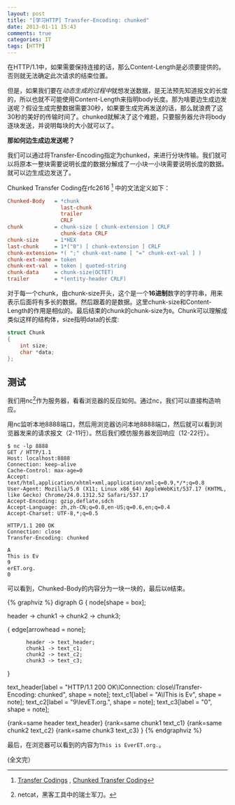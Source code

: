 ```yaml
---
layout: post
title: "[学习HTTP] Transfer-Encoding: chunked"
date: 2013-01-11 15:43
comments: true
categories: IT
tags: [HTTP]
---
```


在HTTP/1.1中，如果需要保持连接的话，那么Content-Length是必须要提供的。否则就无法确定此次请求的结束位置。

但是，如果我们要在*动态生成的过程中*就想发送数据，是无法预先知道报文的长度的，所以也就不可能使用Content-Length来指明body长度。那为啥要边生成边发送呢？假设生成完整数据需要30秒，如果要生成完再发送的话，那么就浪费了这30秒的美好的传输时间了。chunked就解决了这个难题，只要服务器允许将body逐块发送，并说明每块的大小就可以了。

**那如何边生成边发送呢？**

我们可以通过将Transfer-Encoding指定为chunked，来进行分块传输。我们就可以将原本一整块需要说明长度的数据分解成了一小块一小块需要说明长度的数据。就可以边生成边发送了。

<!-- more -->

Chunked Transfer Coding在rfc2616 [^1] 中的文法定义如下：

``` ini 
Chunked-Body   = *chunk
                 last-chunk
                 trailer
                 CRLF
chunk          = chunk-size [ chunk-extension ] CRLF
                 chunk-data CRLF
chunk-size     = 1*HEX
last-chunk     = 1*("0") [ chunk-extension ] CRLF
chunk-extension= *( ";" chunk-ext-name [ "=" chunk-ext-val ] )
chunk-ext-name = token
chunk-ext-val  = token | quoted-string
chunk-data     = chunk-size(OCTET)
trailer        = *(entity-header CRLF)
```

对于每一个chunk，由chunk-size开头，这个是一个**16进制**数字的字符串，用来表示后面将有多长的数据。然后跟着的是数据。这里chunk-size和Content-Length的作用是相似的。最后结束的chunk的chunk-size为`0`。Chunk可以理解成类似这样的结构体，size指明data的长度:

``` c
struct Chunk
{
    int size;
    char *data;
};
```
    

## 测试

我们用nc[^2]作为服务器，看看浏览器的反应如何。通过nc，我们可以直接构造响应。

用nc监听本地8888端口，然后用浏览器访问本地8888端口，然后就可以看到浏览器发来的请求报文（2-11行）。然后我们模仿服务器发回响应（12-22行）。

``` console 使用nc扮演服务器 
$ nc -lp 8888
GET / HTTP/1.1
Host: localhost:8888
Connection: keep-alive
Cache-Control: max-age=0
Accept: text/html,application/xhtml+xml,application/xml;q=0.9,*/*;q=0.8
User-Agent: Mozilla/5.0 (X11; Linux x86_64) AppleWebKit/537.17 (KHTML, like Gecko) Chrome/24.0.1312.52 Safari/537.17
Accept-Encoding: gzip,deflate,sdch
Accept-Language: zh,zh-CN;q=0.8,en-US;q=0.6,en;q=0.4
Accept-Charset: UTF-8,*;q=0.5

HTTP/1.1 200 OK
Connection: close
Transfer-Encoding: chunked

A
This is Ev  
9
erET.org.
0

```

可以看到，Chunked-Body的内容分为一块一块的，最后以`0`结束。

{% graphviz %}
digraph G {
  node[shape = box];
  
  header -> chunk1 -> chunk2 -> chunk3;
  
  {
          edge[arrowhead = none];
          
          header -> text_header;
          chunk1 -> text_c1;
          chunk2 -> text_c2;
          chunk3 -> text_c3;
  }
  
  text_header[label = "HTTP/1.1 200 OK<CRLF>\lConnection: close<CRLF>\lTransfer-Encoding: chunked<CRLF><CRLF>", shape = note];
  text_c1[label = "A<CRLF>\lThis is Ev<CRLF>", shape = note];
  text_c2[label = "9<CRLF>\levET.org.<CRLF>", shape = note];
  text_c3[label = "0<CRLF><CRLF>", shape = note];
  
  {rank=same header text_header}
  {rank=same chunk1 text_c1}
  {rank=same chunk2 text_c2}
  {rank=same chunk3 text_c3}
}
{% endgraphviz %}


最后，在浏览器可以看到的内容为`This is EverET.org.`。

(全文完）


[^1]: [Transfer Codings](http://www.w3.org/Protocols/rfc2616/rfc2616-sec3.html#sec3.6 ) , [Chunked Transfer Coding](http://greenbytes.de/tech/webdav/draft-ietf-httpbis-p1-messaging-13.html#rfc.section.6.2.1)

[^2]: netcat，黑客工具中的瑞士军刀。
